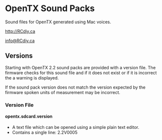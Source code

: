 # OpenTX Sound Packs
Sound files for OpenTX generated using Mac voices.

http://RCdiy.ca

info@RCdiy.ca

## Versions
Starting with OpenTX 2.2 sound packs are provided with a version file.
The firmware checks for this sound file and if it does not exist or if it is incorrect the a warning is displayed.

If the sound pack version does not match the version expected by the firmware spoken units of measurement may be incorrect.

### Version File
#### opentx.sdcard.version
- A text file which can be opened using a simple plain text editor.
- Contains a single line:
2.2V0005
